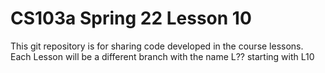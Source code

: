 # CS103a Spring 22  Lesson 10

This git repository is for sharing code developed in the course lessons.
Each Lesson will be a different branch with the name L?? starting with L10


